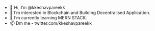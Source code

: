- 👋 Hi, I’m @kkeshavpareekk
- 👀 I’m interested in Blockchain and Building Decentralised Application.
- 🌱 I’m currently learning MERN STACK.
- 📫 Dm me - twitter.com/kkeshavpareekk

<!---
kkeshavpareekk/kkeshavpareekk is a ✨ special ✨ repository because its `README.md` (this file) appears on your GitHub profile.
You can click the Preview link to take a look at your changes.
--->
